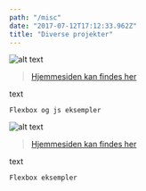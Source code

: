 ```yaml
---
path: "/misc"
date: "2017-07-12T17:12:33.962Z"
title: "Diverse projekter"
---
```


![alt text][eco]

[eco]: https://i.imgur.com/3mglRIK.png "EcoSnap Website"
> [Hjemmesiden kan findes her](https://iamchrisjp.github.io/ecosnap/)

text

```
Flexbox og js eksempler
```

![alt text][Flex]

[Flex]: https://i.imgur.com/EcxVJne.png "Flex Øvelses Website"
> [Hjemmesiden kan findes her](https://iamchrisjp.github.io/Jupiter_recreation/)

text

```
Flexbox eksempler
```
